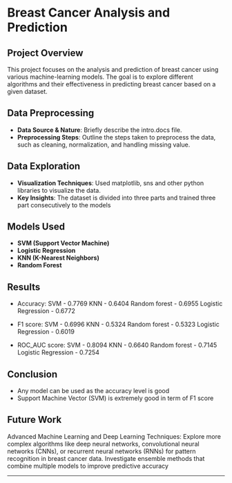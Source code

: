 # Breast Cancer Analysis and Prediction

## Project Overview
This project focuses on the analysis and prediction of breast cancer using various machine-learning models. The goal is to explore different algorithms and their effectiveness in predicting breast cancer based on a given dataset.

## Data Preprocessing
- **Data Source & Nature**: Briefly describe the intro.docs file.
- **Preprocessing Steps**: Outline the steps taken to preprocess the data, such as cleaning, normalization, and handling missing value.

## Data Exploration
- **Visualization Techniques**: Used matplotlib, sns and other python libraries to visualize the data.
- **Key Insights**: The dataset is divided into three parts and trained three part consecutively to the models

## Models Used
- **SVM (Support Vector Machine)**
- **Logistic Regression**
- **KNN (K-Nearest Neighbors)**
- **Random Forest**

## Results
- Accuracy:
  SVM - 0.7769
  KNN - 0.6404
  Random forest - 0.6955
  Logistic Regression - 0.6772
    
- F1 score:
  SVM - 0.6996
  KNN - 0.5324
  Random forest - 0.5323
  Logistic Regression - 0.6019
  
- ROC_AUC score:
  SVM - 0.8094
  KNN - 0.6640
  Random forest - 0.7145
  Logistic Regression - 0.7254


## Conclusion
- Any model can be used as the accuracy level is good
- Support Machine Vector (SVM) is extremely good in term of F1 score

## Future Work
Advanced Machine Learning and Deep Learning Techniques:
  Explore more complex algorithms like deep neural networks, convolutional neural networks (CNNs), or recurrent neural networks (RNNs) for pattern recognition in breast cancer data.
Investigate ensemble methods that combine multiple models to improve predictive accuracy

---
